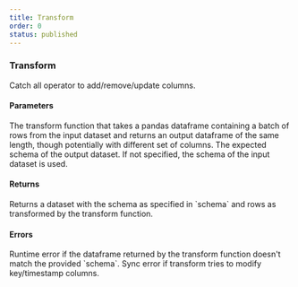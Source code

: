 ```yaml
---
title: Transform
order: 0
status: published
---
```

### Transform

<Divider>
<LeftSection>
Catch all operator to add/remove/update columns.

#### Parameters

<Expandable title="func" type="Callable[pd.Dataframe, pd.Dataframe]">
The transform function that takes a pandas dataframe containing a batch of rows 
from the input dataset and returns an output dataframe of the same length, 
though potentially with different set of columns.
</Expandable>

<Expandable title="schema" type="Optional[Dict[str, Type]]" default="None">
The expected schema of the output dataset. If not specified, the schema of the
input dataset is used.
</Expandable>


#### Returns

<Expandable type="Dataset">
Returns a dataset with the schema as specified in `schema` and rows as transformed
by the transform function.
</Expandable>


#### Errors

<Expandable title="Output dataframe doesn't match the schema">
Runtime error if the dataframe returned by the transform function doesn't match
the provided `schema`.
</Expandable>

<Expandable title="Modifying key/timestamp columns">
Sync error if transform tries to modify key/timestamp columns.
</Expandable>

</LeftSection>

<RightSection>
<pre snippet="api-reference/operators/transform#basic" status="success"
    message="Adding column amount_sq">
</pre>

<pre snippet="api-reference/operators/transform#modifying_keys" status="error"
    message="Modifying key or timestamp columns">
</pre>

<pre snippet="api-reference/operators/transform#incorrect_type" status="error"
    message="Runtime error: amount_sq is of type int, not str">
</pre>
</RightSection>

</Divider>